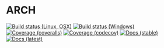 # ARCH

[![Build status (Linux, OSX)](https://travis-ci.org/s-broda/ARCH.jl.svg?branch=master)](https://travis-ci.org/s-broda/ARCH.jl) [![Build status (Windows)](https://ci.appveyor.com/api/projects/status/6b98se8nrsbl71nb/branch/master?svg=true)](https://ci.appveyor.com/project/s-broda/arch-jl/branch/master) [![Coverage (coveralls)](https://coveralls.io/repos/s-broda/ARCH.jl/badge.svg?branch=master&service=github)](https://coveralls.io/github/s-broda/ARCH.jl?branch=master) [![Coverage (codecov)](http://codecov.io/github/s-broda/ARCH.jl/coverage.svg?branch=master)](http://codecov.io/github/s-broda/ARCH.jl?branch=master) [![Docs (stable)](https://img.shields.io/badge/docs-stable-blue.svg)](https://s-broda.github.io/ARCH.jl/stable) [![Docs (latest)](https://img.shields.io/badge/docs-latest-blue.svg)](https://s-broda.github.io/ARCH.jl/latest)
